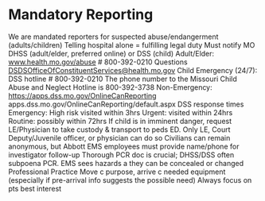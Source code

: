 # Mandatory Reporting

We are mandated reporters for suspected abuse/endangerment (adults/children)
Telling hospital alone = fulfilling legal duty
Must notify MO DHSS (adult/elder, preferred online) or DSS (child)
Adult/Elder: www.health.mo.gov/abuse   # 800-392-0210
Questions
DSDSOfficeOfConstituentServices@health.mo.gov
Child Emergency (24/7): DSS hotline # 800-392-0210
The phone number to the Missouri Child Abuse and Neglect Hotline is 800-392-3738
Non-Emergency: https://apps.dss.mo.gov/OnlineCanReporting
apps.dss.mo.gov/OnlineCanReporting/default.aspx
DSS response times
Emergency: High risk  visited within 3hrs
Urgent: visited within 24hrs
Routine: possibly within 72hrs
If child is in imminent danger, request LE/Physician to take custody & transport to peds ED. Only LE, Court Deputy/Juvenile officer, or physician can do so
Civilians can remain anonymous, but Abbott EMS employees must provide name/phone for investigator follow-up
Thorough PCR doc is crucial; DHSS/DSS often subpoena PCR. EMS sees hazards a they can be concealed or changed
Professional Practice
Move c purpose, arrive c needed equipment (especially if pre-arrival info suggests the possible need)
Always focus on pts best interest
